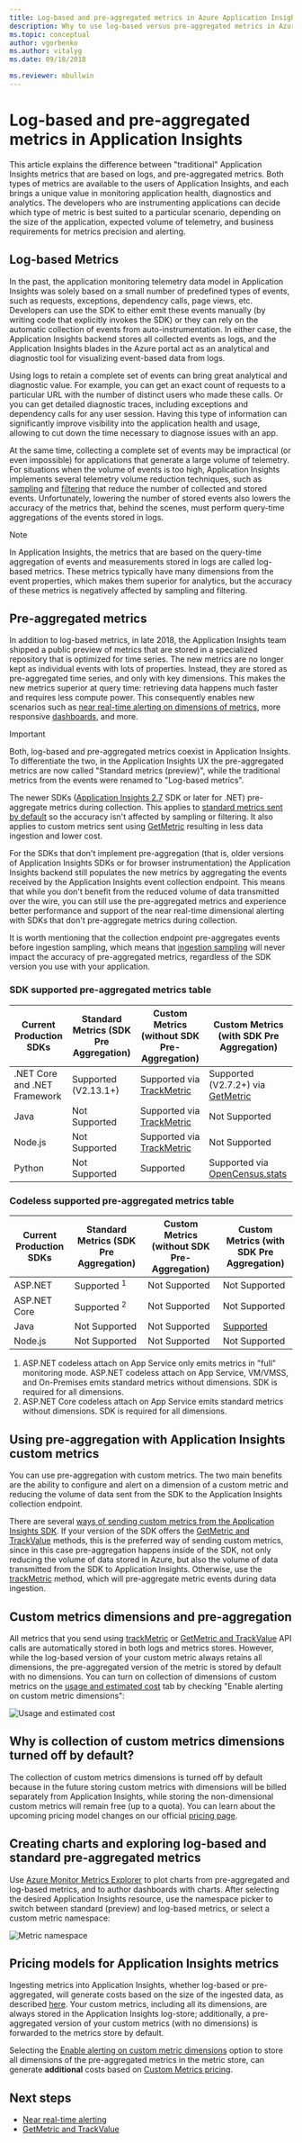 ```yaml
---
title: Log-based and pre-aggregated metrics in Azure Application Insights | Microsoft Docs
description: Why to use log-based versus pre-aggregated metrics in Azure Application Insights
ms.topic: conceptual
author: vgorbenko
ms.author: vitalyg
ms.date: 09/18/2018

ms.reviewer: mbullwin
---
```


# Log-based and pre-aggregated metrics in Application Insights

This article explains the difference between "traditional" Application Insights metrics that are based on logs, and pre-aggregated metrics. Both types of metrics are available to the users of Application Insights, and each brings a unique value in monitoring application health, diagnostics and analytics. The developers who are instrumenting applications can decide which type of metric is best suited to a particular scenario, depending on the size of the application, expected volume of telemetry, and business requirements for metrics precision and alerting.

## Log-based Metrics

In the past, the application monitoring telemetry data model in Application Insights was solely based on a small number of predefined types of events, such as requests, exceptions, dependency calls, page views, etc. Developers can use the SDK to either emit these events manually (by writing code that explicitly invokes the SDK) or they can rely on the automatic collection of events from auto-instrumentation. In either case, the Application Insights backend stores all collected events as logs, and the Application Insights blades in the Azure portal act as an analytical and diagnostic tool for visualizing event-based data from logs.

Using logs to retain a complete set of events can bring great analytical and diagnostic value. For example, you can get an exact count of requests to a particular URL with the number of distinct users who made these calls. Or you can get detailed diagnostic traces, including exceptions and dependency calls for any user session. Having this type of information can significantly improve visibility into the application health and usage, allowing to cut down the time necessary to diagnose issues with an app.

At the same time, collecting a complete set of events may be impractical (or even impossible) for applications that generate a large volume of telemetry. For situations when the volume of events is too high, Application Insights implements several telemetry volume reduction techniques, such as [sampling](./sampling.md) and [filtering](./api-filtering-sampling.md) that reduce the number of collected and stored events. Unfortunately, lowering the number of stored events also lowers the accuracy of the metrics that, behind the scenes, must perform query-time aggregations of the events stored in logs.

> [!NOTE]
> In Application Insights, the metrics that are based on the query-time aggregation of events and measurements stored in logs are called log-based metrics. These metrics typically have many dimensions from the event properties, which makes them superior for analytics, but the accuracy of these metrics is negatively affected by sampling and filtering.

## Pre-aggregated metrics

In addition to log-based metrics, in late 2018, the Application Insights team shipped a public preview of metrics that are stored in a specialized repository that is optimized for time series. The new metrics are no longer kept as individual events with lots of properties. Instead, they are stored as pre-aggregated time series, and only with key dimensions. This makes the new metrics superior at query time: retrieving data happens much faster and requires less compute power. This consequently enables new scenarios such as [near real-time alerting on dimensions of metrics](../alerts/alerts-metric-near-real-time.md), more responsive [dashboards](./overview-dashboard.md), and more.

> [!IMPORTANT]
> Both, log-based and pre-aggregated metrics coexist in Application Insights. To differentiate the two, in the Application Insights UX the pre-aggregated metrics are now called "Standard metrics (preview)", while the traditional metrics from the events were renamed to "Log-based metrics".

The newer SDKs ([Application Insights 2.7](https://www.nuget.org/packages/Microsoft.ApplicationInsights/2.7.2) SDK or later for .NET) pre-aggregate metrics during collection. This applies to  [standard metrics sent by default](../platform/metrics-supported.md#microsoftinsightscomponents) so the accuracy isn't affected by sampling or filtering. It also applies to custom metrics sent using [GetMetric](./api-custom-events-metrics.md#getmetric) resulting in less data ingestion and lower cost.

For the SDKs that don't implement pre-aggregation (that is, older versions of Application Insights SDKs or for browser instrumentation) the Application Insights backend still populates the new metrics by aggregating the events received by the Application Insights event collection endpoint. This means that while you don't benefit from the reduced volume of data transmitted over the wire, you can still use the pre-aggregated metrics and experience better performance and support of the near real-time dimensional alerting with SDKs that don't pre-aggregate metrics during collection.

It is worth mentioning that the collection endpoint pre-aggregates events before ingestion sampling, which means that [ingestion sampling](./sampling.md) will never impact the accuracy of pre-aggregated metrics, regardless of the SDK version you use with your application.  

### SDK supported pre-aggregated metrics table

| Current Production SDKs | Standard Metrics (SDK Pre Aggregation) | Custom Metrics (without SDK Pre-Aggregation) | Custom Metrics (with SDK Pre Aggregation)|
|------------------------------|-----------------------------------|----------------------------------------------|---------------------------------------|
| .NET Core and .NET Framework | Supported (V2.13.1+)| Supported via [TrackMetric](api-custom-events-metrics.md#trackmetric)| Supported (V2.7.2+) via [GetMetric](get-metric.md) |
| Java                         | Not Supported       | Supported via [TrackMetric](api-custom-events-metrics.md#trackmetric)| Not Supported                           |
| Node.js                      | Not Supported       | Supported via  [TrackMetric](api-custom-events-metrics.md#trackmetric)| Not Supported                           |
| Python                       | Not Supported       | Supported                                 | Supported via [OpenCensus.stats](opencensus-python.md#metrics) |  


### Codeless supported pre-aggregated metrics table

| Current Production SDKs | Standard Metrics (SDK Pre Aggregation) | Custom Metrics (without SDK Pre-Aggregation) | Custom Metrics (with SDK Pre Aggregation)|
|-------------------------|--------------------------|-------------------------------------------|-----------------------------------------|
| ASP.NET                 | Supported <sup>1<sup>    | Not Supported                             | Not Supported                           |
| ASP.NET Core            | Supported <sup>2<sup>    | Not Supported                             | Not Supported                           |
| Java                    | Not Supported            | Not Supported                             | [Supported](java-in-process-agent.md#metrics) |
| Node.js                 | Not Supported            | Not Supported                             | Not Supported                           |

1. ASP.NET codeless attach on App Service only emits metrics in "full" monitoring mode. ASP.NET codeless attach on App Service, VM/VMSS, and On-Premises emits standard metrics without dimensions. SDK is required for all dimensions.
2. ASP.NET Core codeless attach on App Service emits standard metrics without dimensions. SDK is required for all dimensions.

## Using pre-aggregation with Application Insights custom metrics

You can use pre-aggregation with custom metrics. The two main benefits are the ability to configure and alert on a dimension of a custom metric and reducing the volume of data sent from the SDK to the Application Insights collection endpoint.

There are several [ways of sending custom metrics from the Application Insights SDK](./api-custom-events-metrics.md). If your version of the SDK offers the [GetMetric and TrackValue](./api-custom-events-metrics.md#getmetric) methods, this is the preferred way of sending custom metrics, since in this case pre-aggregation happens inside of the SDK, not only reducing the volume of data stored in Azure, but also the volume of data transmitted from the SDK to Application Insights. Otherwise, use the [trackMetric](./api-custom-events-metrics.md#trackmetric)  method, which will pre-aggregate metric events during data ingestion.

## Custom metrics dimensions and pre-aggregation

All metrics that you send using [trackMetric](./api-custom-events-metrics.md#trackmetric) or [GetMetric and TrackValue](./api-custom-events-metrics.md#getmetric) API calls are automatically stored in both logs and metrics stores. However, while the log-based version of your custom metric always retains all dimensions, the pre-aggregated version of the metric is stored by default with no dimensions. You can turn on collection of dimensions of custom metrics on the [usage and estimated cost](./pricing.md) tab by checking "Enable alerting on custom metric dimensions": 

![Usage and estimated cost](./media/pre-aggregated-metrics-log-metrics/001-cost.png)

## Why is collection of custom metrics dimensions turned off by default?

The collection of custom metrics dimensions is turned off by default because in the future storing custom metrics with dimensions will be billed separately from Application Insights, while storing the non-dimensional custom metrics will remain free (up to a quota). You can learn about the upcoming pricing model changes on our official [pricing page](https://azure.microsoft.com/pricing/details/monitor/).

## Creating charts and exploring log-based and standard pre-aggregated metrics

Use [Azure Monitor Metrics Explorer](../platform/metrics-getting-started.md) to plot charts from pre-aggregated and log-based metrics, and to author dashboards with charts. After selecting the desired Application Insights resource, use the namespace picker to switch between standard (preview) and log-based metrics, or select a custom metric namespace:

![Metric namespace](./media/pre-aggregated-metrics-log-metrics/002-metric-namespace.png)

## Pricing models for Application Insights metrics

Ingesting metrics into Application Insights, whether log-based or pre-aggregated, will generate costs based on the size of the ingested data, as described [here](./pricing.md#pricing-model). Your custom metrics, including all its dimensions, are always stored in the Application Insights log-store; additionally, a pre-aggregated version of your custom metrics (with no dimensions) is forwarded to the metrics store by default.

Selecting the [Enable alerting on custom metric dimensions](#custom-metrics-dimensions-and-pre-aggregation) option to store all dimensions of the pre-aggregated metrics in the metric store, can generate **additional** costs based on [Custom Metrics pricing](https://azure.microsoft.com/pricing/details/monitor/).

## Next steps

* [Near real-time alerting](../alerts/alerts-metric-near-real-time.md)
* [GetMetric and TrackValue](./api-custom-events-metrics.md#getmetric)
